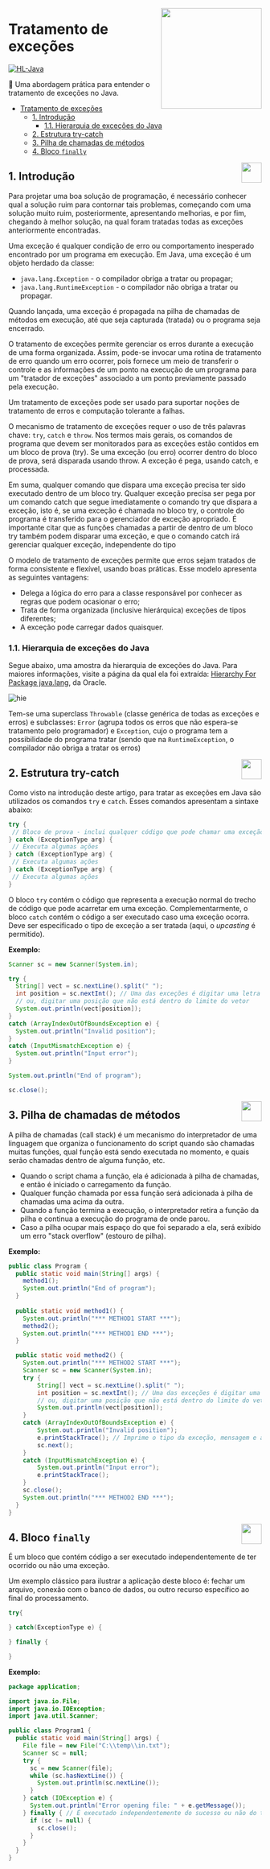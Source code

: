 <!-- LOGO DIREITO -->
<a href="#"><img width="200px" src="http://www.universidadejava.com.br/images/2020-05-14-java-excecoes.png" align="right" /></a>

# Tratamento de exceções

<p align="left">
  <a href="https://github.com/JonathanTSilva/HL-Java">
    <img src="https://img.shields.io/static/v1?label=HomeLab&message=Java&color=red&logo=java&logoColor=white&labelColor=grey&style=flat" alt="HL-Java">
  </a>
</p>

🔕 Uma abordagem prática para entender o tratamento de exceções no Java.

<!-- SUMÁRIO -->
- [Tratamento de exceções](#tratamento-de-exceções)
  - [1. Introdução](#1-introdução)
    - [1.1. Hierarquia de exceções do Java](#11-hierarquia-de-exceções-do-java)
  - [2. Estrutura try-catch](#2-estrutura-try-catch)
  - [3. Pilha de chamadas de métodos](#3-pilha-de-chamadas-de-métodos)
  - [4. Bloco `finally`](#4-bloco-finally)

<!-- VOLTAR AO INÍCIO -->
<a href="#"><img width="40px" src="https://github.com/JonathanTSilva/JonathanTSilva/blob/main/Images/back-to-top.png" align="right" /></a>

## 1. Introdução

Para projetar uma boa solução de programação, é necessário conhecer qual a solução ruim para contornar tais problemas, começando com uma solução muito ruim, posteriormente, apresentando melhorias, e por fim, chegando à melhor solução, na qual foram tratadas todas as exceções anteriormente encontradas.

Uma exceção é qualquer condição de erro ou comportamento inesperado encontrado por um programa em execução. Em Java, uma exceção é um objeto herdado da classe:

- `java.lang.Exception` - o compilador obriga a tratar ou propagar;
- `java.lang.RuntimeException` - o compilador não obriga a tratar ou propagar.

Quando lançada, uma exceção é propagada na pilha de chamadas de métodos em execução, até que seja capturada (tratada) ou o programa seja encerrado.

O tratamento de exceções permite gerenciar os erros durante a execução de uma forma organizada. Assim, pode-se invocar uma rotina de tratamento de erro quando um erro ocorrer, pois fornece um meio de transferir o controle e as informações de um ponto na execução de um programa para um "tratador de exceções" associado a um ponto previamente passado pela execução.

Um tratamento de exceções pode ser usado para suportar noções de tratamento de erros e computação tolerante a falhas.

O mecanismo de tratamento de exceções requer o uso de três palavras chave: `try`, `catch` e `throw`. Nos termos mais gerais, os comandos de programa que devem ser monitorados para as exceções estão contidos em um bloco de prova (try). Se uma exceção (ou erro) ocorrer dentro do bloco de prova, será disparada usando throw. A exceção é pega, usando catch, e processada.

Em suma, qualquer comando que dispara uma exceção precisa ter sido executado dentro de um bloco try. Qualquer exceção precisa ser pega por um comando catch que segue imediatamente o comando try que dispara a exceção, isto é, se uma exceção é chamada no bloco try, o controle do programa é transferido para o gerenciador de exceção apropriado. É importante citar que as funções chamadas a partir de dentro de um bloco try também podem disparar uma exceção, e que o comando catch irá gerenciar qualquer exceção, independente do tipo

O modelo de tratamento de exceções permite que erros sejam tratados de forma consistente e flexível, usando boas práticas. Esse modelo apresenta as seguintes vantagens:

- Delega a lógica do erro para a classe responsável por conhecer as regras que podem ocasionar o erro;
- Trata de forma organizada (inclusive hierárquica) exceções de tipos diferentes;
- A exceção pode carregar dados quaisquer.

### 1.1. Hierarquia de exceções do Java

Segue abaixo, uma amostra da hierarquia de exceções do Java. Para maiores informações, visite a página da qual ela foi extraída: [Hierarchy For Package java.lang][1], da Oracle.

![hie][A]

Tem-se uma superclass `Throwable` (classe genérica de todas as exceções e erros) e subclasses: `Error` (agrupa todos os erros que não espera-se tratamento pelo programador) e `Exception`, cujo o programa tem a possibilidade do programa tratar (sendo que na `RuntimeException`, o compilador não obriga a tratar os erros)

<!-- VOLTAR AO INÍCIO -->
<a href="#"><img width="40px" src="https://github.com/JonathanTSilva/JonathanTSilva/blob/main/Images/back-to-top.png" align="right" /></a>

## 2. Estrutura try-catch

Como visto na introdução deste artigo, para tratar as exceções em Java são utilizados os comandos `try` e `catch`. Esses comandos apresentam a sintaxe abaixo:

```java
try {
 // Bloco de prova - inclui qualquer código que pode chamar uma exceção (throw)
} catch (ExceptionType arg) {
 // Executa algumas ações
} catch (ExceptionType arg) {
 // Executa algumas ações
} catch (ExceptionType arg) {
 // Executa algumas ações
}
```

O bloco `try` contém o código que representa a execução normal do trecho de código que pode acarretar em uma exceção. Complementarmente, o bloco `catch` contém o código a ser executado caso uma exceção ocorra. Deve ser especificado o tipo de exceção a ser tratada (aqui, o *upcasting* é permitido).

**Exemplo:**

```java
Scanner sc = new Scanner(System.in);

try {
  String[] vect = sc.nextLine().split(" ");
  int position = sc.nextInt(); // Uma das exceções é digitar uma letra ao invés de um número
  // ou, digitar uma posição que não está dentro do limite do vetor
  System.out.println(vect[position]);
}
catch (ArrayIndexOutOfBoundsException e) {
  System.out.println("Invalid position");
}
catch (InputMismatchException e) {
  System.out.println("Input error");
}

System.out.println("End of program");

sc.close();
```

<!-- VOLTAR AO INÍCIO -->
<a href="#"><img width="40px" src="https://github.com/JonathanTSilva/JonathanTSilva/blob/main/Images/back-to-top.png" align="right" /></a>

## 3. Pilha de chamadas de métodos

A pilha de chamadas (call stack) é um mecanismo do interpretador de uma linguagem que organiza o funcionamento do script quando são chamadas muitas funções, qual função está sendo executada no momento, e quais serão chamadas dentro de alguma função, etc.

- Quando o script chama a função, ela é adicionada à pilha de chamadas, e então é iniciado o carregamento da função.
- Qualquer função chamada por essa função será adicionada à pilha de chamadas uma acima da outra.
- Quando a função termina a execução, o interpretador retira a função da pilha e continua a execução do programa de onde parou.
- Caso a pilha ocupar mais espaço do que foi separado a ela, será exibido um erro "stack overflow" (estouro de pilha).

**Exemplo:**

```java
public class Program {
  public static void main(String[] args) {
    method1();
    System.out.println("End of program");
  }
  
  public static void method1() {
    System.out.println("*** METHOD1 START ***");
    method2();
    System.out.println("*** METHOD1 END ***");
  }

  public static void method2() {
    System.out.println("*** METHOD2 START ***");
    Scanner sc = new Scanner(System.in);
    try {
        String[] vect = sc.nextLine().split(" ");
        int position = sc.nextInt(); // Uma das exceções é digitar uma letra ao invés de um número
        // ou, digitar uma posição que não está dentro do limite do vetor
        System.out.println(vect[position]);
    }
    catch (ArrayIndexOutOfBoundsException e) {
        System.out.println("Invalid position");
        e.printStackTrace(); // Imprime o tipo da exceção, mensagem e a sequencia de chamadas que gerou a exeção
        sc.next();
    }
    catch (InputMismatchException e) {
        System.out.println("Input error");
        e.printStackTrace();
    }
    sc.close();
    System.out.println("*** METHOD2 END ***");
  }  
}
```

<!-- VOLTAR AO INÍCIO -->
<a href="#"><img width="40px" src="https://github.com/JonathanTSilva/JonathanTSilva/blob/main/Images/back-to-top.png" align="right" /></a>

## 4. Bloco `finally`

É um bloco que contém código a ser executado independentemente de ter ocorrido ou não uma exceção.

Um exemplo clássico para ilustrar a aplicação deste bloco é: fechar um arquivo, conexão com o banco de dados, ou outro recurso específico ao final do processamento.

```java
try{

} catch(ExceptionType e) {

} finally {

}
```

**Exemplo:**

```java
package application;

import java.io.File;
import java.io.IOException;
import java.util.Scanner;

public class Program1 {
  public static void main(String[] args) {
    File file = new File("C:\\temp\\in.txt");
    Scanner sc = null;
    try {
      sc = new Scanner(file);
      while (sc.hasNextLine()) {
        System.out.println(sc.nextLine());
      }
    } catch (IOException e) {
      System.out.println("Error opening file: " + e.getMessage());
    } finally { // É executado independentemente do sucesso ou não do try
      if (sc != null) {
        sc.close();
      }
    }
  }
}
```

<!-- MARKDOWN LINKS -->
<!-- SITES -->
[1]: https://docs.oracle.com/javase/8/docs/api/java/lang/package-tree.html

<!-- IMAGES -->
[A]: ../../Images/exceptionHie.png

